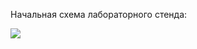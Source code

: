 Начальная схема лабораторного стенда:

![](https://github.com/mbfx/otus-networks/tree/master/lab00/base_scheme.png)

